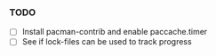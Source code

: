 ### TODO

- [ ] Install pacman-contrib and enable paccache.timer
- [ ] See if lock-files can be used to track progress
